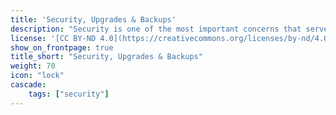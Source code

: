 ```yaml
---
title: 'Security, Upgrades & Backups'
description: "Security is one of the most important concerns that server administrators face. These guides will help you harden your system's security, addressing topics that include configuring a firewall, creating and administering SSL certificates for transport layer security, offering secured SFTP user access to your Linode, and blocking malicious probes, among others."
license: '[CC BY-ND 4.0](https://creativecommons.org/licenses/by-nd/4.0)'
show_on_frontpage: true
title_short: "Security, Upgrades & Backups"
weight: 70
icon: "lock"
cascade:
    tags: ["security"]
---
```



